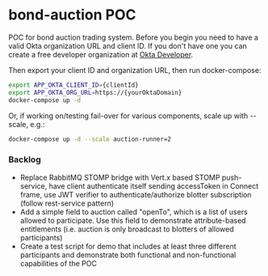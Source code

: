 # bond-auction POC
POC for bond auction trading system.
Before you begin you need to have a valid Okta organization URL and client ID. 
If you don't have one you can create a free developer organization at [Okta Developer](https://developer.okta.com).

Then export your client ID and organization URL, then run docker-compose:

```bash
export APP_OKTA_CLIENT_ID={clientId}
export APP_OKTA_ORG_URL=https://{yourOktaDomain}
docker-compose up -d
```
Or, if working on/testing fail-over for various components,
scale up with --scale, e.g.:

```bash
docker-compose up -d --scale auction-runner=2
```

### Backlog
- Replace RabbitMQ STOMP bridge with Vert.x based STOMP push-service, 
have client authenticate itself sending accessToken in Connect frame,
use JWT verifier to authenticate/authorize blotter subscription 
(follow rest-service pattern)
- Add a simple field to auction called "openTo", which is a list of 
users allowed to participate. Use this field to demonstrate attribute-based
entitlements (i.e. auction is only broadcast to blotters of allowed
participants)
- Create a test script for demo that includes at least three
different participants and demonstrate both functional and non-functional
capabilities of the POC

